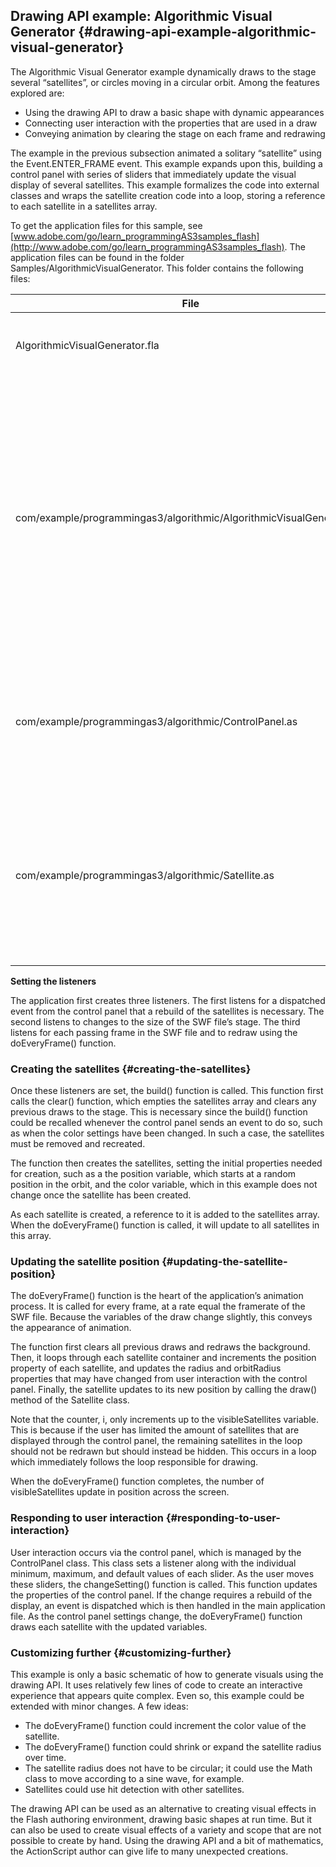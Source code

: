 ## Drawing API example: Algorithmic Visual Generator {#drawing-api-example-algorithmic-visual-generator}

The Algorithmic Visual Generator example dynamically draws to the stage several “satellites”, or circles moving in a circular orbit. Among the features explored are:

*   Using the drawing API to draw a basic shape with dynamic appearances
*   Connecting user interaction with the properties that are used in a draw
*   Conveying animation by clearing the stage on each frame and redrawing

The example in the previous subsection animated a solitary “satellite” using the Event.ENTER_FRAME event. This example expands upon this, building a control panel with series of sliders that immediately update the visual display of several satellites. This example formalizes the code into external classes and wraps the satellite creation code into a loop, storing a reference to each satellite in a satellites array.

To get the application files for this sample, see [www.adobe.com/go/learn_programmingAS3samples_flash](http://www.adobe.com/go/learn_programmingAS3samples_flash). The application files can be found in the folder Samples/AlgorithmicVisualGenerator. This folder contains the following files:

| **File** | **Description** |
| --- | --- |
| AlgorithmicVisualGenerator.fla | The main application file in Flash Professional (FLA). |
| com/example/programmingas3/algorithmic/AlgorithmicVisualGenerator.as | The class that provides the main functionality of the application, including drawing satellites on the stage and responding to events from the control panel to update the variables that affect the drawing of satellites. |
| com/example/programmingas3/algorithmic/ControlPanel.as | A class that manages user interaction with several sliders and dispatching events when this occurs. |
| com/example/programmingas3/algorithmic/Satellite.as | A class which represents the display object that rotates in an orbit around a central point and contains properties related to its current draw state. |

**Setting the listeners**

The application first creates three listeners. The first listens for a dispatched event from the control panel that a rebuild of the satellites is necessary. The second listens to changes to the size of the SWF file’s stage. The third listens for each passing frame in the SWF file and to redraw using the doEveryFrame() function.

### Creating the satellites {#creating-the-satellites}

Once these listeners are set, the build() function is called. This function first calls the clear() function, which empties the satellites array and clears any previous draws to the stage. This is necessary since the build() function could be recalled whenever the control panel sends an event to do so, such as when the color settings have been changed. In such a case, the satellites must be removed and recreated.

The function then creates the satellites, setting the initial properties needed for creation, such as a the position variable, which starts at a random position in the orbit, and the color variable, which in this example does not change once the satellite has been created.

As each satellite is created, a reference to it is added to the satellites array. When the doEveryFrame() function is called, it will update to all satellites in this array.

### Updating the satellite position {#updating-the-satellite-position}

The doEveryFrame() function is the heart of the application’s animation process. It is called for every frame, at a rate equal the framerate of the SWF file. Because the variables of the draw change slightly, this conveys the appearance of animation.

The function first clears all previous draws and redraws the background. Then, it loops through each satellite container and increments the position property of each satellite, and updates the radius and orbitRadius properties that may have changed from user interaction with the control panel. Finally, the satellite updates to its new position by calling the draw() method of the Satellite class.

Note that the counter, i, only increments up to the visibleSatellites variable. This is because if the user has limited the amount of satellites that are displayed through the control panel, the remaining satellites in the loop should not be redrawn but should instead be hidden. This occurs in a loop which immediately follows the loop responsible for drawing.

When the doEveryFrame() function completes, the number of visibleSatellites update in position across the screen.

### Responding to user interaction {#responding-to-user-interaction}

User interaction occurs via the control panel, which is managed by the ControlPanel class. This class sets a listener along with the individual minimum, maximum, and default values of each slider. As the user moves these sliders, the changeSetting() function is called. This function updates the properties of the control panel. If the change requires a rebuild of the display, an event is dispatched which is then handled in the main application file. As the control panel settings change, the doEveryFrame() function draws each satellite with the updated variables.

### Customizing further {#customizing-further}

This example is only a basic schematic of how to generate visuals using the drawing API. It uses relatively few lines of code to create an interactive experience that appears quite complex. Even so, this example could be extended with minor changes. A few ideas:

*   The doEveryFrame() function could increment the color value of the satellite.
*   The doEveryFrame() function could shrink or expand the satellite radius over time.
*   The satellite radius does not have to be circular; it could use the Math class to move according to a sine wave, for example.
*   Satellites could use hit detection with other satellites.

The drawing API can be used as an alternative to creating visual effects in the Flash authoring environment, drawing basic shapes at run time. But it can also be used to create visual effects of a variety and scope that are not possible to create by hand. Using the drawing API and a bit of mathematics, the ActionScript author can give life to many unexpected creations.